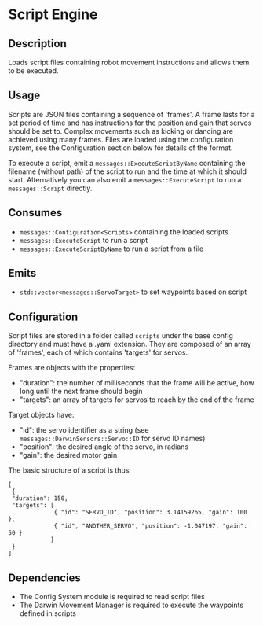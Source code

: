 Script Engine
=============

## Description

Loads script files containing robot movement instructions and allows them to
be executed.

## Usage

Scripts are JSON files containing a sequence of 'frames'. A frame lasts for a
set period of time and has instructions for the position and gain that servos
should be set to. Complex movements such as kicking or dancing are achieved
using many frames. Files are loaded using the configuration system, see the
Configuration section below for details of the format.

To execute a script, emit a `messages::ExecuteScriptByName` containing the
filename (without path) of the script to run and the time at which it should
start. Alternatively you can also emit a `messages::ExecuteScript` to run a
`messages::Script` directly.

## Consumes

* `messages::Configuration<Scripts>` containing the loaded scripts
* `messages::ExecuteScript` to run a script
* `messages::ExecuteScriptByName` to run a script from a file

## Emits

* `std::vector<messages::ServoTarget>` to set waypoints based on script

## Configuration

Script files are stored in a folder called `scripts` under the base config
directory and must have a .yaml extension. They are composed of an array of
'frames', each of which contains 'targets' for servos.

Frames are objects with the properties:

* "duration": the number of milliseconds that the frame will be active, how
  long until the next frame should begin
* "targets": an array of targets for servos to reach by the end of the frame

Target objects have:

* "id": the servo identifier as a string (see
  `messages::DarwinSensors::Servo::ID` for servo ID names)
* "position": the desired angle of the servo, in radians
* "gain": the desired motor gain

The basic structure of a script is thus:

    [
     {
     "duration": 150,
     "targets": [
                 { "id": "SERVO_ID", "position": 3.14159265, "gain": 100 },
                 { "id", "ANOTHER_SERVO", "position": -1.047197, "gain": 50 }
                ]
     }
    ]

## Dependencies

* The Config System module is required to read script files
* The Darwin Movement Manager is required to execute the waypoints defined in
  scripts

